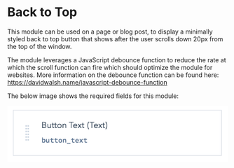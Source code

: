 # Back to Top

This module can be used on a page or blog post, to display a minimally styled back to top button that shows after the user scrolls down 20px from the top of the window.

The module leverages a JavaScript debounce function to reduce the rate at which the scroll function can fire which should optimize the module for websites. More information on the debounce function can be found here: https://davidwalsh.name/javascript-debounce-function

The below image shows the required fields for this module:

![Image of inline styling on media](../../Assets/Images/back-to-top-field-options.png)
